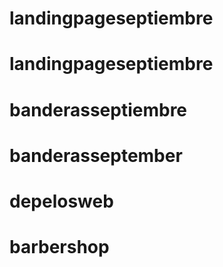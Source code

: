 # landingpageseptiembre
# landingpageseptiembre
# banderasseptiembre
# banderasseptember
# depelosweb
# barbershop
